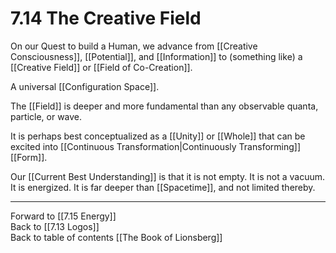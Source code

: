 # 7.14 The Creative Field 

On our Quest to build a Human, we advance from [[Creative Consciousness]], [[Potential]], and [[Information]] to (something like) a [[Creative Field]] or [[Field of Co-Creation]]. 

A universal [[Configuration Space]]. 

The [[Field]] is deeper and more fundamental than any observable quanta, particle, or wave. 

It is perhaps best conceptualized as a [[Unity]] or [[Whole]] that can be excited into [[Continuous Transformation|Continuously Transforming]] [[Form]]. 

Our [[Current Best Understanding]] is that it is not empty. It is not a vacuum. It is energized. It is far deeper than [[Spacetime]], and not limited thereby. 

___

Forward to [[7.15 Energy]]                
Back to [[7.13 Logos]]                
Back to table of contents [[The Book of Lionsberg]]  

